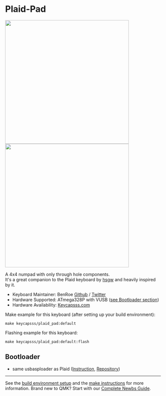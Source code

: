 # Plaid-Pad
<img src="https://i.imgur.com/Jovhxpr.jpg" width="400">
<img src="https://i.imgur.com/V82cMqq.png" width="400">

A 4x4 numpad with only through hole components.  
It's a great companion to the Plaid keyboard by [hsgw](https://github.com/hsgw/) and heavily inspired by it.

* Keyboard Maintainer: BenRoe [Github](https://github.com/BenRoe) / [Twitter](https://twitter.com/keycapsss)
* Hardware Supported: ATmega328P with VUSB ([see Bootloader section](#Bootloader))
* Hardware Availability: [Keycapsss.com](https://keycapsss.com)

Make example for this keyboard (after setting up your build environment):

    make keycapsss/plaid_pad:default

Flashing example for this keyboard:

    make keycapsss/plaid_pad:default:flash

## Bootloader
- same usbasploader as Plaid ([Instruction](https://github.com/hsgw/plaid/blob/master/doc/en/bootloader.md), [Repository](https://github.com/hsgw/USBaspLoader/tree/plaid))

---

See the [build environment setup](https://docs.qmk.fm/#/getting_started_build_tools) and the [make instructions](https://docs.qmk.fm/#/getting_started_make_guide) for more information. Brand new to QMK? Start with our [Complete Newbs Guide](https://docs.qmk.fm/#/newbs).
